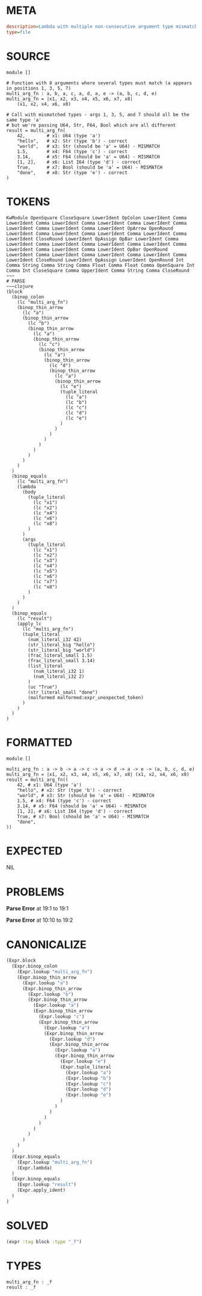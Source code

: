 # META
~~~ini
description=Lambda with multiple non-consecutive argument type mismatches
type=file
~~~
# SOURCE
~~~roc
module []

# Function with 8 arguments where several types must match (a appears in positions 1, 3, 5, 7)
multi_arg_fn : a, b, a, c, a, d, a, e -> (a, b, c, d, e)
multi_arg_fn = |x1, x2, x3, x4, x5, x6, x7, x8| 
    (x1, x2, x4, x6, x8)

# Call with mismatched types - args 1, 3, 5, and 7 should all be the same type 'a'
# but we're passing U64, Str, F64, Bool which are all different
result = multi_arg_fn(
    42,        # x1: U64 (type 'a')
    "hello",   # x2: Str (type 'b') - correct
    "world",   # x3: Str (should be 'a' = U64) - MISMATCH  
    1.5,       # x4: F64 (type 'c') - correct
    3.14,      # x5: F64 (should be 'a' = U64) - MISMATCH
    [1, 2],    # x6: List I64 (type 'd') - correct
    True,      # x7: Bool (should be 'a' = U64) - MISMATCH
    "done",    # x8: Str (type 'e') - correct
)
~~~
# TOKENS
~~~text
KwModule OpenSquare CloseSquare LowerIdent OpColon LowerIdent Comma LowerIdent Comma LowerIdent Comma LowerIdent Comma LowerIdent Comma LowerIdent Comma LowerIdent Comma LowerIdent OpArrow OpenRound LowerIdent Comma LowerIdent Comma LowerIdent Comma LowerIdent Comma LowerIdent CloseRound LowerIdent OpAssign OpBar LowerIdent Comma LowerIdent Comma LowerIdent Comma LowerIdent Comma LowerIdent Comma LowerIdent Comma LowerIdent Comma LowerIdent OpBar OpenRound LowerIdent Comma LowerIdent Comma LowerIdent Comma LowerIdent Comma LowerIdent CloseRound LowerIdent OpAssign LowerIdent OpenRound Int Comma String Comma String Comma Float Comma Float Comma OpenSquare Int Comma Int CloseSquare Comma UpperIdent Comma String Comma CloseRound ~~~
# PARSE
~~~clojure
(block
  (binop_colon
    (lc "multi_arg_fn")
    (binop_thin_arrow
      (lc "a")
      (binop_thin_arrow
        (lc "b")
        (binop_thin_arrow
          (lc "a")
          (binop_thin_arrow
            (lc "c")
            (binop_thin_arrow
              (lc "a")
              (binop_thin_arrow
                (lc "d")
                (binop_thin_arrow
                  (lc "a")
                  (binop_thin_arrow
                    (lc "e")
                    (tuple_literal
                      (lc "a")
                      (lc "b")
                      (lc "c")
                      (lc "d")
                      (lc "e")
                    )
                  )
                )
              )
            )
          )
        )
      )
    )
  )
  (binop_equals
    (lc "multi_arg_fn")
    (lambda
      (body
        (tuple_literal
          (lc "x1")
          (lc "x2")
          (lc "x4")
          (lc "x6")
          (lc "x8")
        )
      )
      (args
        (tuple_literal
          (lc "x1")
          (lc "x2")
          (lc "x3")
          (lc "x4")
          (lc "x5")
          (lc "x6")
          (lc "x7")
          (lc "x8")
        )
      )
    )
  )
  (binop_equals
    (lc "result")
    (apply_lc
      (lc "multi_arg_fn")
      (tuple_literal
        (num_literal_i32 42)
        (str_literal_big "hello")
        (str_literal_big "world")
        (frac_literal_small 1.5)
        (frac_literal_small 3.14)
        (list_literal
          (num_literal_i32 1)
          (num_literal_i32 2)
        )
        (uc "True")
        (str_literal_small "done")
        (malformed malformed:expr_unexpected_token)
      )
    )
  )
)
~~~
# FORMATTED
~~~roc
module []

multi_arg_fn : a -> b -> a -> c -> a -> d -> a -> e -> (a, b, c, d, e)
multi_arg_fn = |x1, x2, x3, x4, x5, x6, x7, x8| (x1, x2, x4, x6, x8)
result = multi_arg_fn((
	42, # x1: U64 (type 'a')
	"hello", # x2: Str (type 'b') - correct
	"world", # x3: Str (should be 'a' = U64) - MISMATCH  
	1.5, # x4: F64 (type 'c') - correct
	3.14, # x5: F64 (should be 'a' = U64) - MISMATCH
	[1, 2], # x6: List I64 (type 'd') - correct
	True, # x7: Bool (should be 'a' = U64) - MISMATCH
	"done",
))
~~~
# EXPECTED
NIL
# PROBLEMS
**Parse Error**
at 19:1 to 19:1

**Parse Error**
at 10:10 to 19:2

# CANONICALIZE
~~~clojure
(Expr.block
  (Expr.binop_colon
    (Expr.lookup "multi_arg_fn")
    (Expr.binop_thin_arrow
      (Expr.lookup "a")
      (Expr.binop_thin_arrow
        (Expr.lookup "b")
        (Expr.binop_thin_arrow
          (Expr.lookup "a")
          (Expr.binop_thin_arrow
            (Expr.lookup "c")
            (Expr.binop_thin_arrow
              (Expr.lookup "a")
              (Expr.binop_thin_arrow
                (Expr.lookup "d")
                (Expr.binop_thin_arrow
                  (Expr.lookup "a")
                  (Expr.binop_thin_arrow
                    (Expr.lookup "e")
                    (Expr.tuple_literal
                      (Expr.lookup "a")
                      (Expr.lookup "b")
                      (Expr.lookup "c")
                      (Expr.lookup "d")
                      (Expr.lookup "e")
                    )
                  )
                )
              )
            )
          )
        )
      )
    )
  )
  (Expr.binop_equals
    (Expr.lookup "multi_arg_fn")
    (Expr.lambda)
  )
  (Expr.binop_equals
    (Expr.lookup "result")
    (Expr.apply_ident)
  )
)
~~~
# SOLVED
~~~clojure
(expr :tag block :type "_f")
~~~
# TYPES
~~~roc
multi_arg_fn : _f
result : _f
~~~
